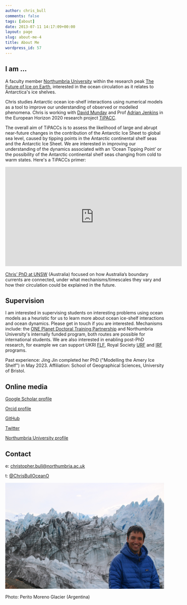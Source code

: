```yaml
---
author: chris_bull
comments: false
tags: [about]
date: 2013-07-11 14:17:09+00:00
layout: page
slug: about-me-4
title: About Me
wordpress_id: 57
---
```


## I am ...
A faculty member [Northumbria University](https://research.northumbria.ac.uk/coldandpalaeo/) within the research peak [The Future of Ice on Earth](https://www.northumbria.ac.uk/research/1/our-peaks-of-excellence/the-future-of-ice-on-earth/), interested in the ocean circulation as it relates to Antarctica's ice shelves. 

Chris studies Antarctic ocean ice-shelf interactions using numerical models as a tool to improve our understanding of observed or modelled phenomena. Chris is working with [David Munday](https://www.bas.ac.uk/profile/danday/) and Prof [Adrian Jenkins](https://researchportal.northumbria.ac.uk/en/researchers/adrian-jenkins(36b8a5bd-7f4d-4455-ae66-c09f899e8558).html) in the European Horizon 2020 research project [TiPACC](https://www.tipaccs.eu/). 

The overall aim of TiPACCs is to assess the likelihood of large and abrupt near-future changes in the contribution of the Antarctic Ice Sheet to global sea level, caused by tipping points in the Antarctic continental shelf seas and the Antarctic Ice Sheet. We are interested in improving our understanding of the dynamics associated with an ‘Ocean Tipping Point’ or the possibility of the Antarctic continental shelf seas changing from cold to warm states. Here's a TiPACCs primer:

<iframe width="560" height="315" src="https://www.youtube.com/embed/rc-1GxykCu0" frameborder="0" allow="accelerometer; autoplay; encrypted-media; gyroscope; picture-in-picture" allowfullscreen></iframe>
 
[Chris’ PhD at UNSW](https://www.unsworks.unsw.edu.au/permalink/f/5gm2j3/unsworks_51220) (Australia) focused on how Australia’s boundary currents are connected, under what mechanisms/timescales they vary and how their circulation could be explained in the future.

## Supervision
I am interested in supervising students on interesting problems using ocean models as a heuristic for us to learn more about ocean ice-shelf interactions and ocean dynamics. Please get in touch if you are interested. Mechanisms include: the [ONE Planet Doctoral Training Partnership](https://www.northumbria.ac.uk/research/postgraduate-research-degrees/studentships/one-planet-dtp/) and Northumbria University's internally funded program, both routes are possible for international students. We are also interested in enabling post-PhD research, for example we can support UKRI [FLF](https://www.ukri.org/what-we-do/developing-people-and-skills/future-leaders-fellowships/), Royal Society [URF](https://royalsociety.org/grants-schemes-awards/grants/university-research/?gclid=CjwKCAjw_aemBhBLEiwAT98FMlwx57u_F2vkRNpCoutwAYOA1FbkHa8mwd4zui3icD4Fxm7RJjgephoC8lUQAvD_BwE) and [IRF](https://www.ukri.org/what-we-do/developing-people-and-skills/nerc/nerc-fellowships/) programs.

Past experience: Jing Jin completed her PhD ("Modelling the Amery Ice Shelf") in May 2023. Affiliation: School of Geographical Sciences, University of Bristol.

## Online media

[Google Scholar profile](https://scholar.google.com.au/citations?user=8eGy7tgAAAAJ&hl=en) 

[Orcid profile](http://orcid.org/0000-0001-8362-3446) 

[GitHub](https://github.com/chrisb13) 

[Twitter](https://twitter.com/ChrisBullOceanO) 

[Northumbria University profile](https://researchportal.northumbria.ac.uk/en/researchers/christopher-bull(ce94d5ca-b114-416e-9a2d-9559b33e6f30).html)

## Contact
e: christopher.bull@northumbria.ac.uk

t: [@ChrisBullOceanO](https://twitter.com/ChrisBullOceanO)

<a href="/images/about_me_picture.jpg"><img src="/images/about_me_picture.jpg"></a>

Photo: Perito Moreno Glacier (Argentina)
